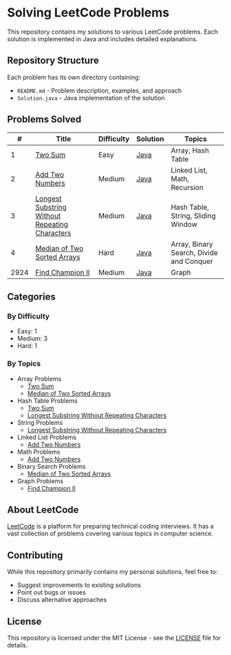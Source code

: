 # Solving LeetCode Problems

This repository contains my solutions to various LeetCode problems. Each solution is implemented in Java and includes detailed explanations.

## Repository Structure

Each problem has its own directory containing:
- `README.md` - Problem description, examples, and approach
- `Solution.java` - Java implementation of the solution

## Problems Solved

| # | Title | Difficulty | Solution | Topics |
|---|-------|------------|----------|---------|
| 1 | [Two Sum](Two%20Sum) | Easy | [Java](Two%20Sum/Solution.java) | Array, Hash Table |
| 2 | [Add Two Numbers](Add%20Two%20Numbers) | Medium | [Java](Add%20Two%20Numbers/Solution.java) | Linked List, Math, Recursion |
| 3 | [Longest Substring Without Repeating Characters](Longest%20Substring%20Without%20Repeating%20Characters) | Medium | [Java](Longest%20Substring%20Without%20Repeating%20Characters/Solution.java) | Hash Table, String, Sliding Window |
| 4 | [Median of Two Sorted Arrays](Median%20of%20Two%20Sorted%20Arrays) | Hard | [Java](Median%20of%20Two%20Sorted%20Arrays/Solution.java) | Array, Binary Search, Divide and Conquer |
| 2924 | [Find Champion II](Find%20Champion%20II) | Medium | [Java](Find%20Champion%20II/Solution.java) | Graph |

## Categories

### By Difficulty
- Easy: 1
- Medium: 3
- Hard: 1

### By Topics
- Array Problems
  - [Two Sum](Two%20Sum)
  - [Median of Two Sorted Arrays](Median%20of%20Two%20Sorted%20Arrays)
- Hash Table Problems
  - [Two Sum](Two%20Sum)
  - [Longest Substring Without Repeating Characters](Longest%20Substring%20Without%20Repeating%20Characters)
- String Problems
  - [Longest Substring Without Repeating Characters](Longest%20Substring%20Without%20Repeating%20Characters)
- Linked List Problems
  - [Add Two Numbers](Add%20Two%20Numbers)
- Math Problems
  - [Add Two Numbers](Add%20Two%20Numbers)
- Binary Search Problems
  - [Median of Two Sorted Arrays](Median%20of%20Two%20Sorted%20Arrays)
- Graph Problems
  - [Find Champion II](Find%20Champion%20II)

## About LeetCode

[LeetCode](https://leetcode.com) is a platform for preparing technical coding interviews. It has a vast collection of problems covering various topics in computer science.

## Contributing

While this repository primarily contains my personal solutions, feel free to:
- Suggest improvements to existing solutions
- Point out bugs or issues
- Discuss alternative approaches

## License

This repository is licensed under the MIT License - see the [LICENSE](LICENSE) file for details.